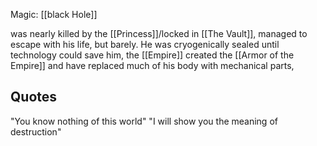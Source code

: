 Magic: [[black Hole]]

was nearly killed by the [[Princess]]/locked in [[The Vault]], managed to escape with his life, but barely. He was cryogenically sealed until technology could save him, the [[Empire]] created the [[Armor of the Empire]] and have replaced much of his body with mechanical parts, 


## Quotes
"You know nothing of this world"
"I will show you the meaning of destruction"
